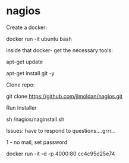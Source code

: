 # nagios

Create a docker:

docker run -it ubuntu bash

inside that docker- get the necessary tools:

apt-get update

apt-get install git -y 

Clone repo:

git clone https://github.com/jlmoldan/nagios.git

Run Installer

sh /nagios/naginstall.sh



Issues:  have to respond to questions....grrr...

1 - no mail, set password


docker run -it -d -p 4000:80 cc4c95d25e74
